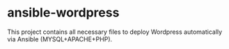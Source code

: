 # ansible-wordpress
 This project contains all necessary files to deploy Wordpress automatically via Ansible (MYSQL+APACHE+PHP).